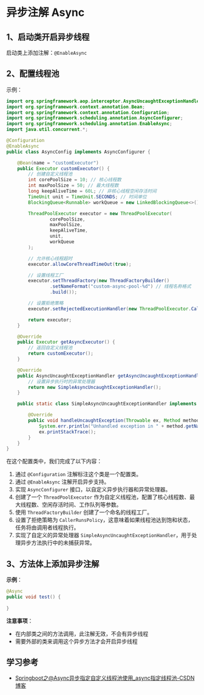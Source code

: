 # 异步注解 Async

## 1、启动类开启异步线程

启动类上添加注解：`@EnableAsync`



## 2、配置线程池

示例：

```java
import org.springframework.aop.interceptor.AsyncUncaughtExceptionHandler;
import org.springframework.context.annotation.Bean;
import org.springframework.context.annotation.Configuration;
import org.springframework.scheduling.annotation.AsyncConfigurer;
import org.springframework.scheduling.annotation.EnableAsync;
import java.util.concurrent.*;

@Configuration
@EnableAsync
public class AsyncConfig implements AsyncConfigurer {

    @Bean(name = "customExecutor")
    public Executor customExecutor() {
        // 创建自定义线程池
        int corePoolSize = 10; // 核心线程数
        int maxPoolSize = 50; // 最大线程数
        long keepAliveTime = 60L; // 非核心线程空闲存活时间
        TimeUnit unit = TimeUnit.SECONDS; // 时间单位
        BlockingQueue<Runnable> workQueue = new LinkedBlockingQueue<>(); // 工作队列

        ThreadPoolExecutor executor = new ThreadPoolExecutor(
                corePoolSize,
                maxPoolSize,
                keepAliveTime,
                unit,
                workQueue
        );

        // 允许核心线程超时
        executor.allowCoreThreadTimeOut(true);

        // 设置线程工厂
        executor.setThreadFactory(new ThreadFactoryBuilder()
                .setNameFormat("custom-async-pool-%d") // 线程名称格式
                .build());

        // 设置拒绝策略
        executor.setRejectedExecutionHandler(new ThreadPoolExecutor.CallerRunsPolicy());

        return executor;
    }

    @Override
    public Executor getAsyncExecutor() {
        // 返回自定义线程池
        return customExecutor();
    }

    @Override
    public AsyncUncaughtExceptionHandler getAsyncUncaughtExceptionHandler() {
        // 设置异步执行时的异常处理器
        return new SimpleAsyncUncaughtExceptionHandler();
    }

    public static class SimpleAsyncUncaughtExceptionHandler implements AsyncUncaughtExceptionHandler {

        @Override
        public void handleUncaughtException(Throwable ex, Method method, Object... params) {
            System.err.println("Unhandled exception in " + method.getName() + " with parameters " + Arrays.deepToString(params));
            ex.printStackTrace();
        }
    }
}
```

在这个配置类中，我们完成了以下内容：

1. 通过 `@Configuration` 注解标注这个类是一个配置类。
2. 通过 `@EnableAsync` 注解开启异步支持。
3. 实现 `AsyncConfigurer` 接口，以自定义异步执行器和异常处理器。
4. 创建了一个 `ThreadPoolExecutor` 作为自定义线程池，配置了核心线程数、最大线程数、空闲存活时间、工作队列等参数。
5. 使用 `ThreadFactoryBuilder` 创建了一个命名的线程工厂。
6. 设置了拒绝策略为 `CallerRunsPolicy`，这意味着如果线程池达到饱和状态，任务将由调用者线程执行。
7. 实现了自定义的异常处理器 `SimpleAsyncUncaughtExceptionHandler`，用于处理异步方法执行中的未捕获异常。



## 3、方法体上添加异步注解

**示例**：

```java
@Async
public void test() {
  
}
```



**注意事项**：

- 在内部类之间的方法调用，此注解无效，不会有异步线程
- 需要外部的类来调用这个异步方法才会开启异步线程





## 学习参考

- [Springboot之@Async异步指定自定义线程池使用_async指定线程池-CSDN博客](https://blog.csdn.net/weixin_47390965/article/details/129368573)
